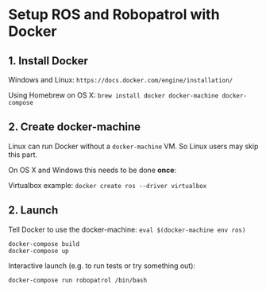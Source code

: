 # Setup ROS and Robopatrol with Docker

## 1. Install Docker

Windows and Linux: `https://docs.docker.com/engine/installation/`

Using Homebrew on OS X: `brew install docker docker-machine docker-compose`

## 2. Create docker-machine

Linux can run Docker without a `docker-machine` VM. So Linux users may skip this part.

On OS X and Windows this needs to be done **once**:

Virtualbox example: `docker create ros --driver virtualbox` 

## 2. Launch

Tell Docker to use the docker-machine: `eval $(docker-machine env ros)`

```shell
docker-compose build
docker-compose up
```

Interactive launch (e.g. to run tests or try something out):

```shell
docker-compose run robopatrol /bin/bash
``` 